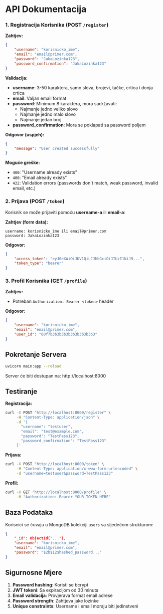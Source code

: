 # API Dokumentacija

### 1. Registracija Korisnika (POST `/register`)

**Zahtjev:**
```json
{
    "username": "korisnicko_ime",
    "email": "email@primer.com", 
    "password": "JakaLozinka123",
    "password_confirmation": "JakaLozinka123"
}
```

**Validacija:**
- **username**: 3-50 karaktera, samo slova, brojevi, tačke, crtica i donja crtica
- **email**: Valjan email format
- **password**: Minimum 8 karaktera, mora sadržavati:
  - Najmanje jedno veliko slovo
  - Najmanje jedno malo slovo  
  - Najmanje jedan broj
- **password_confirmation**: Mora se poklapati sa password poljem

**Odgovor (uspjeh):**
```json
{
    "message": "User created successfully"
}
```

**Moguće greške:**
- `400`: "Username already exists"
- `400`: "Email already exists"
- `422`: Validation errors (passwords don't match, weak password, invalid email, etc.)

### 2. Prijava (POST `/token`)

Korisnik se može prijaviti pomoću **username-a** ili **email-a**:

**Zahtjev (form data):**
```
username: korisnicko_ime ili email@primer.com
password: JakaLozinka123
```

**Odgovor:**
```json
{
    "access_token": "eyJ0eXAiOiJKV1QiLCJhbGciOiJIUzI1NiJ9...",
    "token_type": "bearer"
}
```

### 3. Profil Korisnika (GET `/profile`)

**Zahtjev:**
- Potreban `Authorization: Bearer <token>` header

**Odgovor:**
```json
{
    "username": "korisnicko_ime",
    "email": "email@primer.com",
    "user_id": "60f7b3b3b3b3b3b3b3b3b3b3"
}
```

## Pokretanje Servera

```bash
uvicorn main:app --reload
```

Server će biti dostupan na: http://localhost:8000

## Testiranje

**Registracija:**
```bash
curl -X POST "http://localhost:8000/register" \
     -H "Content-Type: application/json" \
     -d '{
       "username": "testuser",
       "email": "test@example.com", 
       "password": "TestPass123",
       "password_confirmation": "TestPass123"
     }'
```

**Prijava:**
```bash
curl -X POST "http://localhost:8000/token" \
     -H "Content-Type: application/x-www-form-urlencoded" \
     -d "username=testuser&password=TestPass123"
```

**Profil:**
```bash
curl -X GET "http://localhost:8000/profile" \
     -H "Authorization: Bearer YOUR_TOKEN_HERE"
```

## Baza Podataka

Korisnici se čuvaju u MongoDB kolekciji `users` sa sljedećom strukturom:

```json
{
    "_id": ObjectId("..."),
    "username": "korisnicko_ime",
    "email": "email@primer.com",
    "password": "$2b$12$hashed_password..."
}
```

## Sigurnosne Mjere

1. **Password hashing**: Koristi se bcrypt
2. **JWT tokeni**: Sa expiracijom od 30 minuta
3. **Email validacija**: Provjerava format email adrese
4. **Password strength**: Zahtjeva jake lozinke
5. **Unique constraints**: Username i email moraju biti jedinstveni
